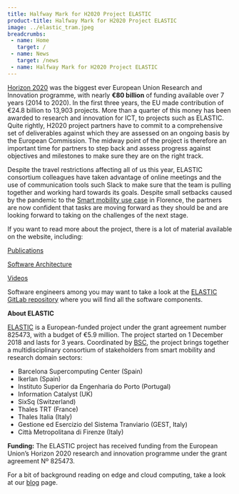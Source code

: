 ```yaml
---
title: Halfway Mark for H2020 Project ELASTIC
product-title: Halfway Mark for H2020 Project ELASTIC
image: ../elastic_tram.jpeg
breadcrumbs:
 - name: Home
   target: /
 - name: News
   target: /news
 - name: Halfway Mark for H2020 Project ELASTIC
---
```


[Horizon 2020](https://ec.europa.eu/info/research-and-innovation/funding/funding-opportunities/funding-programmes-and-open-calls/horizon-2020_en) was the biggest ever European Union Research and Innovation programme, with nearly **€80 billion** of funding available over 7 years (2014 to 2020). In the first three years, the EU made contribution of €24.8 billion to 13,903 projects. More than a quarter of this money has been awarded to research and innovation for ICT, to projects such as ELASTIC. Quite rightly, H2020 project partners have to commit to a comprehensive set of deliverables against which they are assessed on an ongoing basis by the European Commission. The midway point of the project is therefore an important time for partners to step back and assess progress against objectives and milestones to make sure they are on the right track.

Despite the travel restrictions affecting all of us this year, ELASTIC consortium colleagues have taken advantage of online meetings and the use of communication tools such Slack to make sure that the team is pulling together and working hard towards its goals. Despite small setbacks caused by the pandemic to the [Smart mobility use case](https://elastic-project.eu/use-case) in Florence, the partners are now confident that tasks are moving forward as they should be and are looking forward to taking on the challenges of the next stage.

If you want to read more about the project, there is a lot of material available on the website, including:

[Publications](https://elastic-project.eu/results/publications)

[Software Architecture](https://elastic-project.eu/software-infrastructure)

[Videos](https://elastic-project.eu/media/videos)

Software engineers among you may want to take a look at the [ELASTIC GitLab repository](https://gitlab.bsc.es/elastic-h2020/elastic-sa) where you will find all the software components.

**About ELASTIC**

[ELASTIC](https://sixsq.com/r-and-d/elastic) is a European-funded project under the grant agreement number 825473, with a budget of €5.9 million. The project started on 1 December 2018 and lasts for 3 years. Coordinated by [BSC](https://www.bsc.es/), the project brings together a multidisciplinary consortium of stakeholders from smart mobility and research domain sectors: 
- Barcelona Supercomputing Center (Spain)
- Ikerlan (Spain)
- Instituto Superior da Engenharia do Porto (Portugal)
- Information Catalyst (UK)
- SixSq (Switzerland)
- Thales TRT (France)
- Thales Italia (Italy)
- Gestione ed Esercizio del Sistema Tranviario (GEST, Italy)  
- Città Metropolitana di Firenze (Italy)

**Funding:** The ELASTIC project has received funding from the European Union’s Horizon 2020 research and innovation programme under the grant agreement Nº 825473.

For a bit of background reading on edge and cloud computing, take a look at our [blog](https://media.sixsq.com/blog) page.


